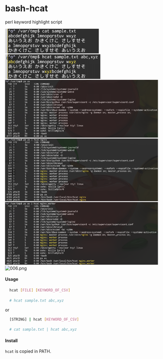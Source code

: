 # bash-hcat
perl keyword highlight script

![001.png](https://raw.githubusercontent.com/nobiki/bash-hcat/images/001.png)
![002.png](https://raw.githubusercontent.com/nobiki/bash-hcat/images/002.png)
![003.png](https://raw.githubusercontent.com/nobiki/bash-hcat/images/003.png)
![004.png](https://raw.githubusercontent.com/nobiki/bash-hcat/images/004.png)
![005.png](https://raw.githubusercontent.com/nobiki/bash-hcat/images/005.png)
![006.png](https://raw.githubusercontent.com/nobiki/bash-hcat/images/006.png)

#### Usage

```sh
  hcat [FILE] [KEYWORD_OF_CSV]

  # hcat sample.txt abc,xyz
```
or
```sh
  [STRING] | hcat [KEYWORD_OF_CSV]

  # cat sample.txt | hcat abc,xyz
```

#### Install

`hcat` is copied in PATH.
